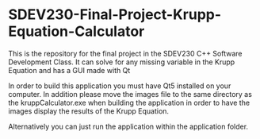 # SDEV230-Final-Project-Krupp-Equation-Calculator
This is the repository for the final project in the SDEV230 C++ Software Development Class. It can solve for any missing variable in the Krupp Equation and has a GUI made with Qt

In order to build this application you must have Qt5 installed on your computer. In addition please move the images file to the same directory as the kruppCalculator.exe
when building the application in order to have the images display the results of the Krupp Equation.

Alternatively you can just run the application within the application folder.
